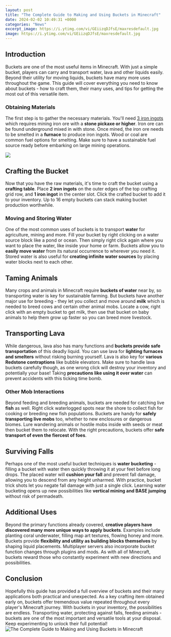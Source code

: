 ```yaml
---
layout: post
title: "The Complete Guide to Making and Using Buckets in Minecraft"
date: 2024-02-02 10:49:31 +0000
categories: "News"
excerpt_image: https://i.ytimg.com/vi/GEiizqDJfsE/maxresdefault.jpg
image: https://i.ytimg.com/vi/GEiizqDJfsE/maxresdefault.jpg
---
```


## Introduction
Buckets are one of the most useful items in Minecraft. With just a simple bucket, players can carry and transport water, lava and other liquids easily. Beyond their utility for moving liquids, buckets have many more uses throughout the game. This guide will cover everything you need to know about buckets - how to craft them, their many uses, and tips for getting the most out of this versatile item. 
### Obtaining Materials
The first step is to gather the necessary materials. You'll need [3 iron ingots](https://store.fi.io.vn/chihuahuas-christmas-lover-dog-303-chihuahua-dog) which requires mining iron ore with a **stone pickaxe or higher**. Iron ore can be found underground mixed in with stone. Once mined, the iron ore needs to be smelted in a **furnace** to produce iron ingots. Wood or coal are common fuel options for smelting. Make sure to have a sustainable fuel source ready before embarking on large mining operations.

![](https://staticg.sportskeeda.com/editor/2021/01/f3ede-16105483614432-800.jpg)
## Crafting the Bucket
Now that you have the raw materials, it's time to craft the bucket using a **crafting table**. Place **2 iron ingots** on the outer edges of the top crafting grid row, and **1 iron ingot** in the center slot. Click the crafted bucket to add it to your inventory. Up to 16 empty buckets can stack making bucket production worthwhile. 
### Moving and Storing Water 
One of the most common uses of buckets is to transport **water** for agriculture, mining and more. Fill your bucket by right clicking on a water source block like a pond or ocean. Then simply right click again where you want to place the water, like inside your home or farm. Buckets allow you to **easily move water** from its natural occurrence to wherever you need it. Stored water is also useful for **creating infinite water sources** by placing water blocks next to each other. 
## Taming Animals 
Many crops and animals in Minecraft require **buckets of water** near by, so transporting water is key for sustainable farming. But buckets have another major use for breeding - they let you collect and move around **milk** which is needed to breed cows and certain other animal mobs. Locate a cow, right click with an empty bucket to get milk, then use that bucket on baby animals to help them grow up faster so you can breed more livestock.
## Transporting Lava 
While dangerous, lava also has many functions and **buckets provide safe transportation** of this deadly liquid. You can use lava for **lighting furnaces and smelters** without risking burning yourself. Lava is also key for **various Redstone contraptions** like bubble elevators. Make sure to handle lava buckets carefully though, as one wrong click will destroy your inventory and potentially your base! Taking **precautions like using it over water** can prevent accidents with this ticking time bomb. 
### Other Mob Interactions 
Beyond feeding and breeding animals, buckets are needed for catching live **fish** as well. Right click waterlogged spots near the shore to collect fish for cooking or breeding new fish populations. Buckets are handy for **safely transporting live mobs** too, whether to new enclosures or dangerous biomes. Lure wandering animals or hostile mobs inside with seeds or meat then bucket them to relocate. With the right precautions, buckets offer **safe transport of even the fiercest of foes**.
## Surviving Falls 
Perhaps one of the most useful bucket techniques is **water bucketing** - filling a bucket with water then quickly throwing it at your feet before long drops. The placed water will **cushion your fall** and prevent fall damage, allowing you to descend from any height unharmed. With practice, bucket trick shots let you negate fall damage with just a single click. Learning water bucketing opens up new possibilities like **vertical mining and BASE jumping** without risk of permadeath.
## Additional Uses 
Beyond the primary functions already covered, **creative players have discovered many more unique ways to apply buckets**. Examples include planting coral underwater, filling map art textures, flowing honey and more. Buckets provide **flexibility and utility as building blocks themselves** by shaping liquid placements. Multiplayer servers also incorporate bucket function changes through plugins and mods. As with all of Minecraft, buckets reward those who constantly experiment with new directions and possibilities. 
## Conclusion 
Hopefully this guide has provided a full overview of buckets and their many applications both practical and unexpected. As a key crafting item obtained early on, buckets offer tremendous value repeated throughout every player's Minecraft journey. With buckets in your inventory, the possibilities are endless. Transporting water, protecting against falls, feeding animals - buckets are one of the most important and versatile tools at your disposal. Keep experimenting to unlock their full potential!
![The Complete Guide to Making and Using Buckets in Minecraft](https://i.ytimg.com/vi/GEiizqDJfsE/maxresdefault.jpg)